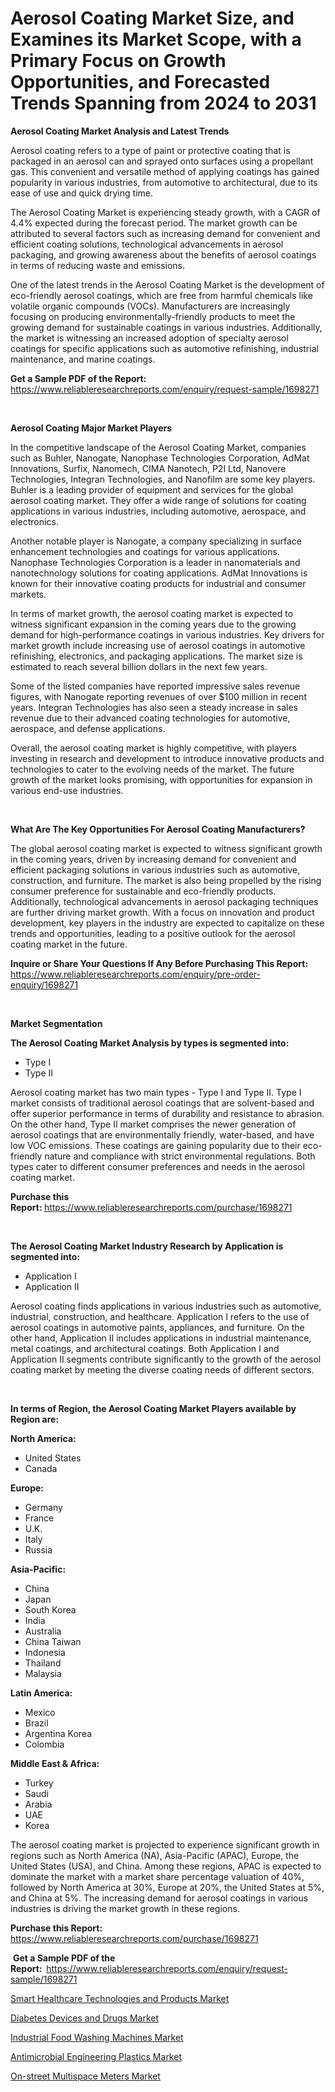 <p><h1>Aerosol Coating Market Size, and Examines its Market Scope, with a Primary Focus on Growth Opportunities, and Forecasted Trends Spanning from 2024 to 2031</h1></p><p><strong>Aerosol Coating Market Analysis and Latest Trends</strong></p>
<p><p>Aerosol coating refers to a type of paint or protective coating that is packaged in an aerosol can and sprayed onto surfaces using a propellant gas. This convenient and versatile method of applying coatings has gained popularity in various industries, from automotive to architectural, due to its ease of use and quick drying time.</p><p>The Aerosol Coating Market is experiencing steady growth, with a CAGR of 4.4% expected during the forecast period. The market growth can be attributed to several factors such as increasing demand for convenient and efficient coating solutions, technological advancements in aerosol packaging, and growing awareness about the benefits of aerosol coatings in terms of reducing waste and emissions.</p><p>One of the latest trends in the Aerosol Coating Market is the development of eco-friendly aerosol coatings, which are free from harmful chemicals like volatile organic compounds (VOCs). Manufacturers are increasingly focusing on producing environmentally-friendly products to meet the growing demand for sustainable coatings in various industries. Additionally, the market is witnessing an increased adoption of specialty aerosol coatings for specific applications such as automotive refinishing, industrial maintenance, and marine coatings.</p></p>
<p><strong>Get a Sample PDF of the Report:&nbsp;</strong> <a href="https://www.reliableresearchreports.com/enquiry/request-sample/1698271">https://www.reliableresearchreports.com/enquiry/request-sample/1698271</a></p>
<p>&nbsp;</p>
<p><strong>Aerosol Coating Major Market Players</strong></p>
<p><p>In the competitive landscape of the Aerosol Coating Market, companies such as Buhler, Nanogate, Nanophase Technologies Corporation, AdMat Innovations, Surfix, Nanomech, CIMA Nanotech, P2I Ltd, Nanovere Technologies, Integran Technologies, and Nanofilm are some key players. Buhler is a leading provider of equipment and services for the global aerosol coating market. They offer a wide range of solutions for coating applications in various industries, including automotive, aerospace, and electronics.</p><p>Another notable player is Nanogate, a company specializing in surface enhancement technologies and coatings for various applications. Nanophase Technologies Corporation is a leader in nanomaterials and nanotechnology solutions for coating applications. AdMat Innovations is known for their innovative coating products for industrial and consumer markets.</p><p>In terms of market growth, the aerosol coating market is expected to witness significant expansion in the coming years due to the growing demand for high-performance coatings in various industries. Key drivers for market growth include increasing use of aerosol coatings in automotive refinishing, electronics, and packaging applications. The market size is estimated to reach several billion dollars in the next few years.</p><p>Some of the listed companies have reported impressive sales revenue figures, with Nanogate reporting revenues of over $100 million in recent years. Integran Technologies has also seen a steady increase in sales revenue due to their advanced coating technologies for automotive, aerospace, and defense applications.</p><p>Overall, the aerosol coating market is highly competitive, with players investing in research and development to introduce innovative products and technologies to cater to the evolving needs of the market. The future growth of the market looks promising, with opportunities for expansion in various end-use industries.</p></p>
<p>&nbsp;</p>
<p><strong>What Are The Key Opportunities For Aerosol Coating Manufacturers?</strong></p>
<p><p>The global aerosol coating market is expected to witness significant growth in the coming years, driven by increasing demand for convenient and efficient packaging solutions in various industries such as automotive, construction, and furniture. The market is also being propelled by the rising consumer preference for sustainable and eco-friendly products. Additionally, technological advancements in aerosol packaging techniques are further driving market growth. With a focus on innovation and product development, key players in the industry are expected to capitalize on these trends and opportunities, leading to a positive outlook for the aerosol coating market in the future.</p></p>
<p><strong>Inquire or Share Your Questions If Any Before Purchasing This Report:</strong> <a href="https://www.reliableresearchreports.com/enquiry/pre-order-enquiry/1698271">https://www.reliableresearchreports.com/enquiry/pre-order-enquiry/1698271</a></p>
<p>&nbsp;</p>
<p><strong>Market Segmentation</strong></p>
<p><strong>The Aerosol Coating Market Analysis by types is segmented into:</strong></p>
<p><ul><li>Type I</li><li>Type II</li></ul></p>
<p><p>Aerosol coating market has two main types - Type I and Type II. Type I market consists of traditional aerosol coatings that are solvent-based and offer superior performance in terms of durability and resistance to abrasion. On the other hand, Type II market comprises the newer generation of aerosol coatings that are environmentally friendly, water-based, and have low VOC emissions. These coatings are gaining popularity due to their eco-friendly nature and compliance with strict environmental regulations. Both types cater to different consumer preferences and needs in the aerosol coating market.</p></p>
<p><strong>Purchase this Report:&nbsp;</strong><a href="https://www.reliableresearchreports.com/purchase/1698271">https://www.reliableresearchreports.com/purchase/1698271</a></p>
<p>&nbsp;</p>
<p><strong>The Aerosol Coating Market Industry Research by Application is segmented into:</strong></p>
<p><ul><li>Application I</li><li>Application II</li></ul></p>
<p><p>Aerosol coating finds applications in various industries such as automotive, industrial, construction, and healthcare. Application I refers to the use of aerosol coatings in automotive paints, appliances, and furniture. On the other hand, Application II includes applications in industrial maintenance, metal coatings, and architectural coatings. Both Application I and Application II segments contribute significantly to the growth of the aerosol coating market by meeting the diverse coating needs of different sectors.</p></p>
<p>&nbsp;</p>
<p><strong>In terms of Region, the Aerosol Coating Market Players available by Region are:</strong></p>
<p>
    <p> <strong> North America: </strong>
        <ul>
            <li>United States</li>
            <li>Canada</li>
        </ul>
        </p> 
    <p> <strong> Europe: </strong>
        <ul>
            <li>Germany</li>
            <li>France</li>
            <li>U.K.</li>
            <li>Italy</li>
            <li>Russia</li>
        </ul>
        </p> 
    <p> <strong> Asia-Pacific: </strong>
        <ul>
            <li>China</li>
            <li>Japan</li>
            <li>South Korea</li>
            <li>India</li>
            <li>Australia</li>
            <li>China Taiwan</li>
            <li>Indonesia</li>
            <li>Thailand</li>
            <li>Malaysia</li>
        </ul>
        </p> 
    <p> <strong> Latin America: </strong>
        <ul>
            <li>Mexico</li>
            <li>Brazil</li>
            <li>Argentina Korea</li>
            <li>Colombia</li>
        </ul>
        </p> 
    <p> <strong> Middle East & Africa: </strong>
        <ul>
            <li>Turkey</li>
            <li>Saudi</li>
            <li>Arabia</li>
            <li>UAE</li>
            <li>Korea</li>
        </ul>
    </p>
    </p>
<p><p>The aerosol coating market is projected to experience significant growth in regions such as North America (NA), Asia-Pacific (APAC), Europe, the United States (USA), and China. Among these regions, APAC is expected to dominate the market with a market share percentage valuation of 40%, followed by North America at 30%, Europe at 20%, the United States at 5%, and China at 5%. The increasing demand for aerosol coatings in various industries is driving the market growth in these regions.</p></p>
<p><strong>Purchase this Report: </strong><a href="https://www.reliableresearchreports.com/purchase/1698271">https://www.reliableresearchreports.com/purchase/1698271</a></p>
<p>&nbsp;<strong>Get a Sample PDF of the Report:&nbsp;&nbsp;</strong><a href="https://www.reliableresearchreports.com/enquiry/request-sample/1698271">https://www.reliableresearchreports.com/enquiry/request-sample/1698271</a></p>
<p><strong></strong></p>
<p><p><a href="https://medium.com/@katlynbauch/smart-healthcare-technologies-and-products-market-report-reveals-the-latest-trends-and-growth-535a22f7dbcf">Smart Healthcare Technologies and Products Market</a></p><p><a href="https://medium.com/p/29fad3abe8d4/edit">Diabetes Devices and Drugs Market</a></p><p><a href="https://github.com/okotobwrhuteie/Market-Research-Report-List-1/blob/main/industrial-food-washing-machines-market.md">Industrial Food Washing Machines Market</a></p><p><a href="https://issuu.com/reportprime-2/docs/antimicrobial-engineering-plastics-market-size-203">Antimicrobial Engineering Plastics Market</a></p><p><a href="https://issuu.com/reportprime-2/docs/on-street-multispace-meters-market-size-2030.pptx">On-street Multispace Meters Market</a></p></p>
